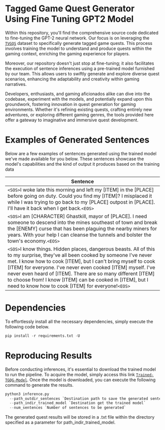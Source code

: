 # Tagged Game Quest Generator Using Fine Tuning GPT2 Model

Within this repository, you'll find the comprehensive source code dedicated to fine-tuning the GPT-2 neural network. Our focus is on leveraging the [`TVGQS`](https://github.com/rafazardo/tvgqs) dataset to specifically generate tagged game quests. This process involves training the model to understand and produce quests within the gaming context, enriching the gaming experience for players.

Moreover, our repository doesn't just stop at fine-tuning; it also facilitates the execution of sentence inferences using a pre-trained model furnished by our team. This allows users to swiftly generate and explore diverse quest scenarios, enhancing the adaptability and creativity within gaming narratives.

Developers, enthusiasts, and gaming aficionados alike can dive into the codebase, experiment with the models, and potentially expand upon this groundwork, fostering innovation in quest generation for gaming environments. Whether it's refining existing quests, crafting entirely new adventures, or exploring different gaming genres, the tools provided here offer a gateway to imaginative and immersive quest development.

# Examples of Generated Sentences

Below are a few examples of sentences generated using the trained model we've made available for you below. These sentences showcase the model's capabilities and the kind of output it produces based on the training data

|Sentence|
|--------|
|`<SOS>`I woke late this morning and left my [ITEM] in the [PLACE] before going on duty. <SOA>Could you find my [ITEM]?<EOA> I misplaced it while I was trying to go back to my [PLACE] outpost in [PLACE]. I'll have it back when I get back.`<EOS>`|
|`<SOS>`I am [CHARACTER] Ghastkill, mayor of [PLACE]. I need someone to descend into the mines southeast of town and break the [ENEMY] curse that has been plaguing the nearby miners for years. With your help I can cleanse the tunnels and bolster the town's economy<EOA>.`<EOS>`|
|`<SOS>`I know things. Hidden places, dangerous beasts. All of this to my surprise, they've all been cooked by someone I've never met. I know how to cook [ITEM], but I can't bring myself to cook [ITEM] for everyone. I've never even cooked [ITEM] myself. I've never even heard of [ITEM]. There are so many different [ITEM] to choose from! I know [ITEM] can be cooked in [ITEM], but I need to know how to cook [ITEM] for everyone!`<EOS>`|

# Dependencies

To effortlessly install all the necessary dependencies, simply execute the following code below.

```python
pip install -r requirements.txt -U
```

# Reproducing Results 

Before conducting inferences, it's essential to download the trained model to run the pipeline. To acquire the model, simply access this link [`Trained-TGQG-Model`](). Once the model is downloaded, you can execute the following command to generate the results.

```python
python3 inference.py
  --path_outdir_sentences `Destination path to save the generated sentences`
  --path_indir_trained_model `Destination get the trained model`
  --num_sentences `Number of sentences to be generated`
```

The generated quest results will be stored in a .txt file within the directory specified as a parameter for path_indir_trained_model.
